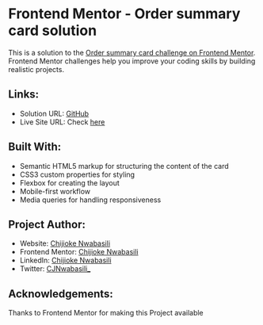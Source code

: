 # Frontend Mentor - Order summary card solution

This is a solution to the [Order summary card challenge on Frontend Mentor](https://www.frontendmentor.io/challenges/order-summary-component-QlPmajDUj). Frontend Mentor challenges help you improve your coding skills by building realistic projects.

## Links:

- Solution URL: [GitHub](https://github.com/devceejay/order-summary-card-component)
- Live Site URL: Check [here](https://devceejay.github.io/order-summary-card-component)

## Built With:

- Semantic HTML5 markup for structuring the content of the card
- CSS3 custom properties for styling
- Flexbox for creating the layout
- Mobile-first workflow
- Media queries for handling responsiveness

## Project Author:

- Website: [Chijioke Nwabasili](https://github.com/devceejay)
- Frontend Mentor: [Chijioke Nwabasili](https://www.frontendmentor.io/profile/devceejay)
- LinkedIn: [Chijioke Nwabasili](https://www.linkedin.com/in/chijioke-nwabasili)
- Twitter: [CJNwabasili_](https://www.twitter.com/CJNwabasili_)

## Acknowledgements:

Thanks to Frontend Mentor for making this Project available
